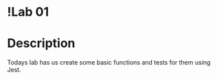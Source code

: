 !Lab 01
=====================================

# Description

Todays lab has us create some basic functions and tests for them using Jest.
